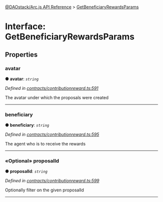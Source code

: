 [@DAOstack/Arc.js API Reference](../README.md) > [GetBeneficiaryRewardsParams](../interfaces/getbeneficiaryrewardsparams.md)



# Interface: GetBeneficiaryRewardsParams


## Properties
<a id="avatar"></a>

###  avatar

**●  avatar**:  *`string`* 

*Defined in [contracts/contributionreward.ts:591](https://github.com/daostack/arc.js/blob/0fff6d4/lib/contracts/contributionreward.ts#L591)*



The avatar under which the proposals were created




___

<a id="beneficiary"></a>

###  beneficiary

**●  beneficiary**:  *`string`* 

*Defined in [contracts/contributionreward.ts:595](https://github.com/daostack/arc.js/blob/0fff6d4/lib/contracts/contributionreward.ts#L595)*



The agent who is to receive the rewards




___

<a id="proposalid"></a>

### «Optional» proposalId

**●  proposalId**:  *`string`* 

*Defined in [contracts/contributionreward.ts:599](https://github.com/daostack/arc.js/blob/0fff6d4/lib/contracts/contributionreward.ts#L599)*



Optionally filter on the given proposalId




___



